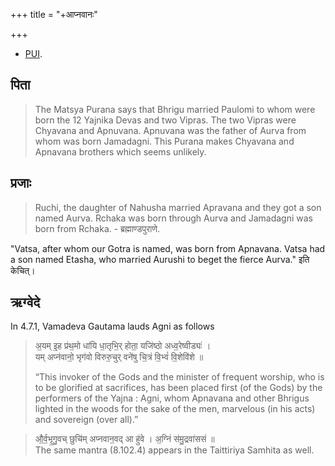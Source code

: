 +++
title = "+आप्नवानः"

+++
- [PUI](http://www.sanskrit-lexicon.uni-koeln.de/scans/PUIScan/2014/web/webtc/servepdf.php?page=1-163). 

## पिता
> The Matsya Purana says that Bhrigu married Paulomi to whom were born the 12 Yajnika Devas and two Vipras. The two Vipras were Chyavana and Apnuvana. Apnuvana was the father of Aurva from whom was born Jamadagni. This Purana makes Chyavana and Apnavana brothers which seems unlikely.


## प्रजाः
> Ruchi, the daughter of Nahusha married Apravana and they got a son named Aurva. Rchaka was born through Aurva and Jamadagni was born from Rchaka. - ब्रह्माण्डपुराणे.

"Vatsa, after whom our Gotra is named, was born from Apnavana. Vatsa had a son named Etasha, who married Aurushi to beget the fierce Aurva." इति केचित्।

## ऋग्वेदे
In 4.7.1, Vamadeva Gautama lauds Agni as follows

> अ॒यम् इ॒ह प्र॑थ॒मो धा॑यि धा॒तृभि॒र् होता॒ यजि॑ष्ठो अध्व॒रेष्वीड्यः॑ ।  
> यम् अप्न॑वानो॒ भृग॑वो विरुरु॒चुर् वने॑षु चि॒त्रं वि॒भ्वं॑ वि॒शेवि॑शे ॥
>
> “This invoker of the Gods and the minister of frequent worship, who is to be glorified at sacrifices, has been placed first (of the Gods) by the performers of the Yajna : Agni, whom Apnavana and other Bhrigus lighted in the woods for the sake of the men, marvelous (in his acts) and sovereign (over all).”

> औ॒र्व॒भृ॒गु॒वच् छुचि॑म् अप्नवान॒वद् आ हु॑वे । अ॒ग्निं स॑मु॒द्रवा॑ससं ॥  
> The same mantra (8.102.4) appears in the Taittiriya Samhita as well. 